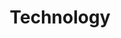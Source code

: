 ---
title: Technology
# description:
image:

# Badge style
style:
    background: "#2a9d8f"
    color: "#fff"
---
